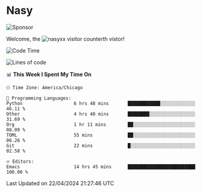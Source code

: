 # Nasy

<!--
<p align="center">
<img height="200" src="https://github-readme-stats.vercel.app/api?username=nasyxx&count_private=true&show_icons=true&theme=dracula&include_all_commits=true"/>
<img height="200" src="https://github-readme-stats.vercel.app/api/top-langs/?username=nasyxx&theme=dracula&hide=html,jupyter+notebook&count_private=true&show_icons=true"/>
</p>

  
----------------
-->

![Sponsor](https://img.shields.io/static/v1.svg?label=Sponsor&message=%E2%9D%A4&logo=GitHub&style=flat&color=pink)
 
Welcome, the ![nasyxx visitor counter](https://count.getloli.com/get/@nasyxx?theme=rule34)th vistor!
 
<!--START_SECTION:waka-->
![Code Time](http://img.shields.io/badge/Code%20Time-4%2C405%20hrs%203%20mins-blue)

![Lines of code](https://img.shields.io/badge/From%20Hello%20World%20I%27ve%20Written-6.3%20million%20lines%20of%20code-blue)

📊 **This Week I Spent My Time On** 

```text
🕑︎ Time Zone: America/Chicago

💬 Programming Languages: 
Python                   6 hrs 48 mins       ████████████░░░░░░░░░░░░░   46.11 % 
Other                    4 hrs 40 mins       ████████░░░░░░░░░░░░░░░░░   31.69 % 
Org                      1 hr 11 mins        ██░░░░░░░░░░░░░░░░░░░░░░░   08.09 % 
TOML                     55 mins             ██░░░░░░░░░░░░░░░░░░░░░░░   06.26 % 
Git                      22 mins             █░░░░░░░░░░░░░░░░░░░░░░░░   02.58 % 

🔥 Editors: 
Emacs                    14 hrs 45 mins      █████████████████████████   100.00 % 
```


 Last Updated on 22/04/2024 21:27:46 UTC
<!--END_SECTION:waka-->

<!-- ![visitors](https://visitor-badge.laobi.icu/badge?page_id=nasyxx.nasyxx) -->
